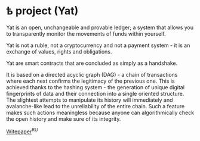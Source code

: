 # ѣ project (Yat)

Yat is an open, unchangeable and provable ledger; a system that allows you to transparently monitor the movements of funds within yourself.

Yat is not a ruble, not a cryptocurrency and not a payment system - it is an exchange of values, rights and obligations.

Yat are smart contracts that are concluded as simply as a handshake.

It is based on a directed acyclic graph (DAG) - a chain of transactions where each next confirms the legitimacy of the previous one. This is achieved thanks to the hashing system - the generation of unique digital fingerprints of data and their connection into a single oriented structure. The slightest attempts to manipulate its history will immediately and avalanche-like lead to the unreliability of the entire chain. Such a feature makes such actions meaningless because anyone can algorithmically check the open history and make sure of its integrity.

[Witepaper](https://docs.google.com/document/d/1D9Bzmy1Xcs2aIAcmy3nxzUxe3aocQIFBZN0YtYcR_4g)<sup>RU</sup>
